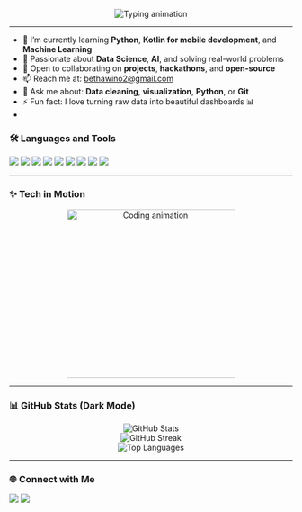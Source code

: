 <p align="center">
  <img src="https://readme-typing-svg.demolab.com?font=Fira+Code&weight=3000&pause=1000&color=00FFFFF&center=true&vCenter=true&width=600&lines=Hi+%F0%9F%91%8B%2C+I'm+Eucabeth+Awino;A+Passionate+Data+Scientist+%26+Web+Developer;Currently+Learning+Python%2C+Kotlin%2C+ML;Loves+turning+data+into+insights+%F0%9F%93%8A" alt="Typing animation" />
</p>

---

- 🔭 I’m currently learning **Python**, **Kotlin for mobile development**, and **Machine Learning**
- 🌱 Passionate about **Data Science**, **AI**, and solving real-world problems
- 🤝 Open to collaborating on **projects**, **hackathons**, and **open-source**
- 📫 Reach me at: [bethawino2@gmail.com](mailto:bethawino2@gmail.com)
- 💬 Ask me about: **Data cleaning**, **visualization**, **Python**, or **Git**
- ⚡ Fun fact: I love turning raw data into beautiful dashboards 📊
- 
### 🛠️ Languages and Tools

<p align="left">
  <img src="https://img.shields.io/badge/Python-3670A0?style=for-the-badge&logo=python&logoColor=white" />
  <img src="https://img.shields.io/badge/SQL-025E8C?style=for-the-badge&logo=postgresql&logoColor=white" />
  <img src="https://img.shields.io/badge/Excel-217346?style=for-the-badge&logo=microsoft-excel&logoColor=white" />
  <img src="https://img.shields.io/badge/VSCode-007ACC?style=for-the-badge&logo=visual-studio-code&logoColor=white" />
  <img src="https://img.shields.io/badge/Git-F05032?style=for-the-badge&logo=git&logoColor=white" />
  <img src="https://img.shields.io/badge/R-276DC3?style=for-the-badge&logo=r&logoColor=white" />
  <img src="https://img.shields.io/badge/Kotlin-0095D5?style=for-the-badge&logo=kotlin&logoColor=white" />
  <img src="https://img.shields.io/badge/JavaScript-F7DF1E?style=for-the-badge&logo=javascript&logoColor=black" />
  <img src="https://img.shields.io/badge/React-61DAFB?style=for-the-badge&logo=react&logoColor=black" />
</p>

---

### ✨ Tech in Motion

<p align="center">
  <img src="https://media.giphy.com/media/qgQUggAC3Pfv687qPC/giphy.gif" width="300" alt="Coding animation" />
</p>

---

### 📊 GitHub Stats (Dark Mode)

<p align="center">
  <img src="https://github-readme-stats.vercel.app/api?username=eucabeth46&show_icons=true&theme=tokyonight&hide_border=true" alt="GitHub Stats" />
  <br/>
  <img src="https://streak-stats.demolab.com?user=eucabeth46&theme=tokyonight&hide_border=true" alt="GitHub Streak" />
  <br/>
  <img src="https://github-readme-stats.vercel.app/api/top-langs/?username=eucabeth46&layout=compact&theme=tokyonight&hide_border=true" alt="Top Languages" />
</p>

---

### 🌐 Connect with Me

<p align="left">
  <a href="mailto:bethawino2@gmail.com"><img src="https://img.shields.io/badge/Gmail-D14836?style=for-the-badge&logo=gmail&logoColor=white"/></a>
  <a href="https://www.linkedin.com/in/eucabeth-awino-59bb992ab/" target="_blank"><img src="https://img.shields.io/badge/LinkedIn-blue?style=for-the-badge&logo=linkedin&logoColor=white"/></a>
</p>

